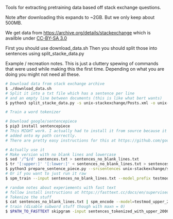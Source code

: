 Tools for extracting pretraining data based off stack exchange questions.

Note after downloading this expands to ~2GB. But we only keep
about 500MB.

We get data from https://archive.org/details/stackexchange
which is availble under [CC-BY-SA 3.0](https://creativecommons.org/licenses/by-sa/3.0/)

First you should use download_data.sh
Then you should split those into sentences using split_stacke_data.py

Example / recreation notes.
This is just a cluttery spewing of commands that were used while making this 
the first time.
Depending on what you are doing you might not need all these.
```bash
# Download data from stack exchange archive
$ ./download_data.sh
# Split it into a txt file which has a sentence per line 
# and an empty line between documents (this is like what bert wants)
$ python3 split_stacke_data.py -s unix-stackexchange/Posts.xml -o unix-stackexchange/sentences.txt

# Train a word tokenizer

# Download google/sentencepiece
$ pip3 install sentencepiece
# This MIGHT work. I actually had to install it from source because it wasn't getting
# added onto my path correctly.
# There are pretty easy instructions for this at https://github.com/google/sentencepiece

# Actually use it
# Make version with no blank lines and lowercase
$ sed '/^$/d' sentences.txt > sentences_no_blank_lines.txt
$ tr '[:upper:]' '[:lower:]' < sentences_no_blank_lines.txt > sentences_lower.txt
$ python3 prepare_sentence_piece.py --srcsentences unix-stackexchange/sentences_lower.txt --outfile unix_vocab.txt -n 3000
# Or if you want to just run it raw
$ spm_train --input sentences_no_blank_lines.txt --model_prefix testmod --vocab_size 1000 --num_threads 8 --max_sentence_length 6000k

# random notes about experiements with fast text
# follow install instructions at https://fasttext.cc/docs/en/supervised-tutorial.html
# Tokenize the stuff
$ cat sentences_no_blank_lines.txt | spm_encode --model=testmod_upper_2000.model > sentences_tokenized_with_upper_2000.txt
# train (disable subword stuff though with maxn = 0)
$ $PATH_TO_FASTTEXT skipgram -input sentences_tokenized_with_upper_2000.txt -output fasttext/m3 -thread 8 -maxn 0


```